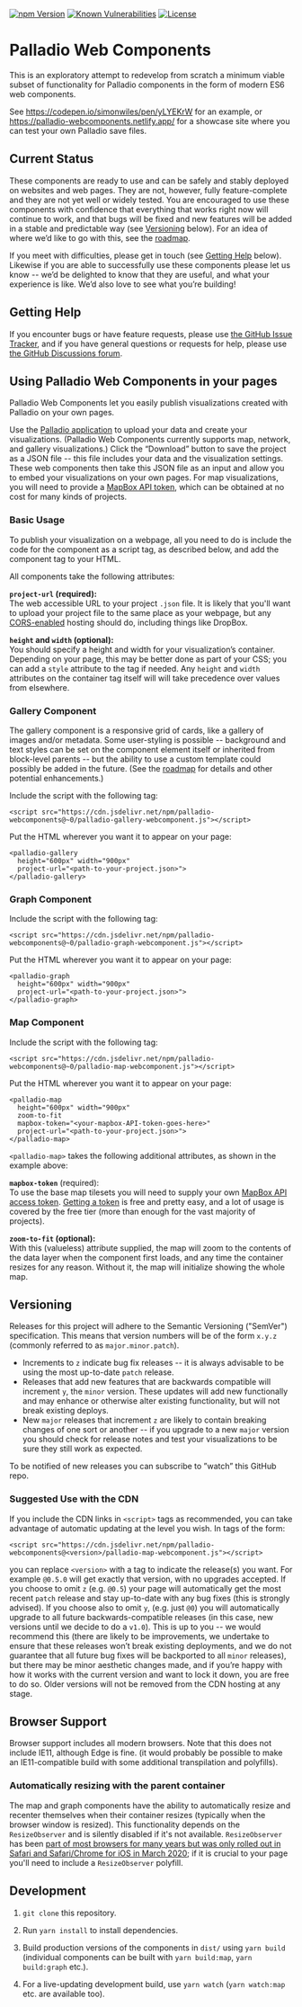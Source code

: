 [![npm Version](https://img.shields.io/npm/v/palladio-webcomponents?logo=npm)](https://www.npmjs.com/package/palladio-webcomponents)
[![Known Vulnerabilities](https://snyk.io/test/github/simonwiles/palladio-webcomponents/badge.svg?targetFile=package.json)](https://snyk.io/test/github/simonwiles/palladio-webcomponents?targetFile=package.json)
[![License](https://img.shields.io/github/license/simonwiles/palladio-webcomponents)](https://github.com/simonwiles/palladio-webcomponents/blob/main/LICENSE)

# Palladio Web Components

This is an exploratory attempt to redevelop from scratch a minimum viable subset of functionality for Palladio components in the form of modern ES6 web components.

See https://codepen.io/simonwiles/pen/yLYEKrW for an example, or https://palladio-webcomponents.netlify.app/ for a showcase site where you can test your own Palladio save files.

## Current Status

These components are ready to use and can be safely and stably deployed on websites and web pages. They are not, however, fully feature-complete and they are not yet well or widely tested. You are encouraged to use these components with confidence that everything that works right now will continue to work, and that bugs will be fixed and new features will be added in a stable and predictable way (see [Versioning](#versioning) below). For an idea of where we’d like to go with this, see the [roadmap](ROADMAP.md).

If you meet with difficulties, please get in touch (see [Getting Help](#getting-help) below). Likewise if you are able to successfully use these components please let us know -- we’d be delighted to know that they are useful, and what your experience is like. We’d also love to see what you’re building!

## Getting Help

If you encounter bugs or have feature requests, please use [the GitHub Issue Tracker](https://github.com/simonwiles/palladio-webcomponents/issues), and if you have general questions or requests for help, please use [the GitHub Discussions forum](https://github.com/simonwiles/palladio-webcomponents/discussions).

## Using Palladio Web Components in your pages

Palladio Web Components let you easily publish visualizations created with Palladio on your own pages.

Use the [Palladio application](http://hdlab.stanford.edu/palladio/) to upload your data and create your visualizations. (Palladio Web Components currently supports map, network, and gallery visualizations.) Click the “Download” button to save the project as a JSON file -- this file includes your data and the visualization settings. These web components then take this JSON file as an input and allow you to embed your visualizations on your own pages. For map visualizations, you will need to provide a [MapBox API token](https://docs.mapbox.com/accounts/guides/tokens/), which can be obtained at no cost for many kinds of projects.

### Basic Usage

To publish your visualization on a webpage, all you need to do is include the code for the component as a script tag, as described below, and add the component tag to your HTML.

All components take the following attributes:

**`project-url` (required):**  
The web accessible URL to your project `.json` file. It is likely that you'll want to upload your project file to the same place as your webpage, but any [CORS-enabled](https://www.w3.org/wiki/CORS_Enabled) hosting should do, including things like DropBox.

**`height` and `width` (optional):**  
You should specify a height and width for your visualization’s container. Depending on your page, this may be better done as part of your CSS; you can add a `style` attribute to the tag if needed. Any `height` and `width` attributes on the container tag itself will will take precedence over values from elsewhere.

### Gallery Component

The gallery component is a responsive grid of cards, like a gallery of images and/or metadata. Some user-styling is possible -- background and text styles can be set on the component element itself or inherited from block-level parents -- but the ability to use a custom template could possibly be added in the future. (See the [roadmap](ROADMAP.md) for details and other potential enhancements.)

Include the script with the following tag:

```
<script src="https://cdn.jsdelivr.net/npm/palladio-webcomponents@~0/palladio-gallery-webcomponent.js"></script>
```

Put the HTML wherever you want it to appear on your page:

```
<palladio-gallery
  height="600px" width="900px"
  project-url="<path-to-your-project.json>">
</palladio-gallery>
```

### Graph Component

Include the script with the following tag:

```
<script src="https://cdn.jsdelivr.net/npm/palladio-webcomponents@~0/palladio-graph-webcomponent.js"></script>
```

Put the HTML wherever you want it to appear on your page:

```
<palladio-graph
  height="600px" width="900px"
  project-url="<path-to-your-project.json>">
</palladio-graph>
```

### Map Component

Include the script with the following tag:

```
<script src="https://cdn.jsdelivr.net/npm/palladio-webcomponents@~0/palladio-map-webcomponent.js"></script>
```

Put the HTML wherever you want it to appear on your page:

```
<palladio-map
  height="600px" width="900px"
  zoom-to-fit
  mapbox-token="<your-mapbox-API-token-goes-here>"
  project-url="<path-to-your-project.json>">
</palladio-map>
```

`<palladio-map>` takes the following additional attributes, as shown in the example above:

**`mapbox-token`** (required):  
To use the base map tilesets you will need to supply your own [MapBox API access token](https://docs.mapbox.com/accounts/guides/tokens/). [Getting a token](https://docs.mapbox.com/accounts/guides/) is free and pretty easy, and a lot of usage is covered by the free tier (more than enough for the vast majority of projects).

**`zoom-to-fit` (optional):**  
With this (valueless) attribute supplied, the map will zoom to the contents of the data layer when the component first loads, and any time the container resizes for any reason. Without it, the map will initialize showing the whole map.

## Versioning

Releases for this project will adhere to the Semantic Versioning ("SemVer") specification. This means that version numbers will be of the form `x.y.z` (commonly referred to as `major.minor.patch`).

- Increments to `z` indicate bug fix releases -- it is always advisable to be using the most up-to-date `patch` release.
- Releases that add new features that are backwards compatible will increment `y`, the `minor` version. These updates will add new functionally and may enhance or otherwise alter existing functionality, but will not break existing deploys.
- New `major` releases that increment `z` are likely to contain breaking changes of one sort or another -- if you upgrade to a new `major` version you should check for release notes and test your visualizations to be sure they still work as expected.

To be notified of new releases you can subscribe to ”watch” this GitHub repo.

### Suggested Use with the CDN

If you include the CDN links in `<script>` tags as recommended, you can take advantage of automatic updating at the level you wish. In tags of the form:

```
<script src="https://cdn.jsdelivr.net/npm/palladio-webcomponents@<version>/palladio-map-webcomponent.js"></script>
```

you can replace `<version>` with a tag to indicate the release(s) you want. For example `@0.5.0` will get exactly that version, with no upgrades accepted. If you choose to omit `z` (e.g. `@0.5`) your page will automatically get the most recent `patch` release and stay up-to-date with any bug fixes (this is strongly advised). If you choose also to omit `y`, (e.g. just `@0`) you will automatically upgrade to all future backwards-compatible releases (in this case, new versions until we decide to do a `v1.0`). This is up to you -- we would recommend this (there are likely to be improvements, we undertake to ensure that these releases won’t break existing deployments, and we do not guarantee that all future bug fixes will be backported to all `minor` releases), but there may be minor aesthetic changes made, and if you’re happy with how it works with the current version and want to lock it down, you are free to do so. Older versions will not be removed from the CDN hosting at any stage.

## Browser Support

Browser support includes all modern browsers. Note that this does not include IE11, although Edge is fine. (it would probably be possible to make an IE11-compatible build with some additional transpilation and polyfills).

### Automatically resizing with the parent container

The map and graph components have the ability to automatically resize and recenter themselves when their container resizes (typically when the browser window is resized). This functionality depends on the `ResizeObserver` and is silently disabled if it's not available. `ResizeObserver` has been [part of most browsers for many years but was only rolled out in Safari and Safari/Chrome for iOS in March 2020](https://caniuse.com/resizeobserver); if it is crucial to your page you'll need to include a `ResizeObserver` polyfill.

## Development

1. `git clone` this repository.

1. Run `yarn install` to install dependencies.

1. Build production versions of the components in `dist/` using `yarn build` (individual components can be built with `yarn build:map`, `yarn build:graph` etc.).

1. For a live-updating development build, use `yarn watch` (`yarn watch:map` etc. are available too).
